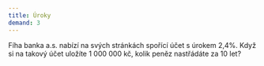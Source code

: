 ```yaml
---
title: Úroky
demand: 3
---
```


Fíha banka a.s. nabízí na svých stránkách spořící účet s úrokem 2,4%. Když si na takový účet uložíte 1 000 000 kč, kolik peněz nastřádáte za 10 let?

